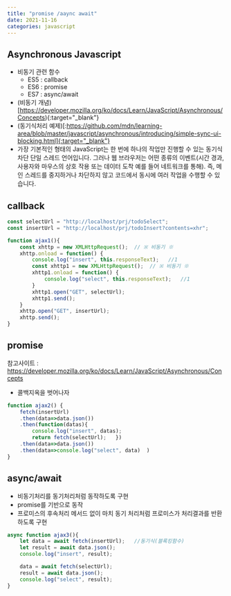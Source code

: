 ```yaml
---
title: "promise /aaync await"
date: 2021-11-16
categories: javascript  
---
```


## Asynchronous Javascript

* 비동기 관련 함수  
  * ES5 : callback  
  * ES6 : promise  
  * ES7 : async/await
* (비동기 개념)[https://developer.mozilla.org/ko/docs/Learn/JavaScript/Asynchronous/Concepts){:target="_blank"}  
* (동기식처리 예제)[:https://github.com/mdn/learning-area/blob/master/javascript/asynchronous/introducing/simple-sync-ui-blocking.html]{:target="_blank"}
* 가장 기본적인 형태의 JavaScript는 한 번에 하나의 작업만 진행할 수 있는 동기식 차단 단일 스레드 언어입니다. 그러나 웹 브라우저는 어떤 종류의 이벤트(시간 경과, 사용자와 마우스의 상호 작용 또는 데이터 도착 예를 들어 네트워크를 통해). 즉, 메인 스레드를 중지하거나 차단하지 않고 코드에서 동시에 여러 작업을 수행할 수 있습니다.

## callback

```js
const selectUrl = "http://localhost/prj/todoSelect";
const insertUrl = "http://localhost/prj/todoInsert?contents=xhr";

function ajax1(){
    const xhttp = new XMLHttpRequest();  // ※ 비동기 ※
    xhttp.onload = function() {
        console.log("insert", this.responseText);   //1
        const xhttp1 = new XMLHttpRequest();  // ※ 비동기 ※
        xhttp1.onload = function() {
            console.log("select", this.responseText);   //1
        }
        xhttp1.open("GET", selectUrl);
        xhttp1.send();
    }
    xhttp.open("GET", insertUrl);
    xhttp.send();
}
```

## promise

참고사이트 : https://developer.mozilla.org/ko/docs/Learn/JavaScript/Asynchronous/Concepts

* 콜백지옥을 벗어나자

```js
function ajax2() {
    fetch(insertUrl)
    .then(data=>data.json())
    .then(function(datas){
        console.log("insert", datas);   
        return fetch(selectUrl);   })
    .then(data=>data.json())    
    .then(data=>console.log("select", data)  )
}
```

## async/await

* 비동기처리를 동기처리처럼 동작하도록 구현
* promise를 기반으로 동작
* 프로미스의 후속처리 메서드 없이 마치 동기 처리처럼 프로미스가 처리결과를 반환하도록 구현

```js
async function ajax3(){
    let data = await fetch(insertUrl);   //동기식(블록킹함수)
    let result = await data.json(); 
    console.log("insert", result); 

    data = await fetch(selectUrl);
    result = await data.json();
    console.log("select", result);
}
```
